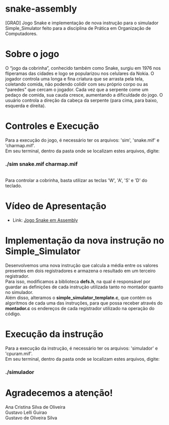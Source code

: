 # snake-assembly
[GRAD] Jogo Snake e implementação de nova instrução para o simulador Simple_Simulator feito para a disciplina de Prática em Organização de Computadores.

# Sobre o jogo
O  “jogo da cobrinha”, conhecido também como Snake, surgiu em 1976 nos fliperamas das cidades e logo se popularizou nos celulares da Nokia. O jogador controla uma longa e fina criatura que se arrasta pela tela, coletando comida, não podendo colidir com seu próprio corpo ou as "paredes" que cercam o jogador. Cada vez que a serpente come um pedaço de comida, sua cauda cresce, aumentando a dificuldade do jogo. O usuário controla a direção da cabeça da serpente (para cima, para baixo, esquerda e direita).

# Controles e Execução
Para a execução do jogo, é necessário ter os arquivos: 'sim', 'snake.mif' e 'charmap.mif'.<br>
Em seu terminal, dentro da pasta onde se localizam estes arquivos, digite:</br>
### ./sim snake.mif charmap.mif 
<br>
Para controlar a cobrinha, basta utilizar as teclas 'W', 'A', 'S' e 'D' do teclado.

# Vídeo de Apresentação 
- Link: <a href="url">Jogo Snake em Assembly</a>

# Implementação da nova instrução no Simple_Simulator
Desenvolvemos uma nova instrução que calcula a média entre os valores presentes em dois registradores e armazena o resultado em um terceiro registrador.<br>
Para isso, modificamos a biblioteca **defs.h**, na qual é responsável por guardar as definições de cada instrução utilizada tanto no montador quanto no simulador.<br>
Além disso, alteramos o **simple_simulator_template.c**, que contém os algoritmos de cada uma das instruções, para que possa receber através do **montador.c** os endereços de cada registrador utilizado na operação do código.

# Execução da instrução
Para a execução da instrução, é necessário ter os arquivos: 'simulador' e 'cpuram.mif'.<br>
Em seu terminal, dentro da pasta onde se localizam estes arquivos, digite: <br>
### ./simulador

# Agradecemos a atenção!
Ana Cristina Silva de Oliveira<br>
Gustavo Lelli Guirao<br>
Gustavo de Oliveira Silva
